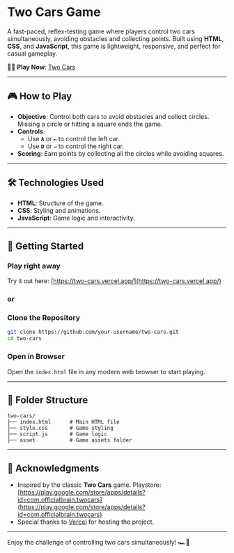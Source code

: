 
# Two Cars Game

A fast-paced, reflex-testing game where players control two cars simultaneously, avoiding obstacles and collecting points. Built using **HTML**, **CSS**, and **JavaScript**, this game is lightweight, responsive, and perfect for casual gameplay.

🚗🚗 **Play Now**: [Two Cars](https://two-cars.vercel.app/)

---

## 🎮 **How to Play**

- **Objective**: Control both cars to avoid obstacles and collect circles. Missing a circle or hitting a square ends the game.
- **Controls**:
  - Use **`A`** or **`←`** to control the left car.
  - Use **`D`** or **`→`** to control the right car.
- **Scoring**: Earn points by collecting all the circles while avoiding squares.

---

## 🛠️ **Technologies Used**

- **HTML**: Structure of the game.
- **CSS**: Styling and animations.
- **JavaScript**: Game logic and interactivity.

---

## 🚀 **Getting Started**

### Play right away

Try it out here: [https://two-cars.vercel.app/](https://two-cars.vercel.app/)

### or

### Clone the Repository

```bash
git clone https://github.com/your-username/two-cars.git
cd two-cars
```

### Open in Browser

Open the `index.html` file in any modern web browser to start playing.

---

## 📂 **Folder Structure**

```
two-cars/
├── index.html      # Main HTML file
├── style.css       # Game styling
├── script.js       # Game logic
├── asset           # Game assets folder
```

---

## 🎉 **Acknowledgments**

- Inspired by the classic **Two Cars** game. Playstore: [https://play.google.com/store/apps/details?id=com.officialbrain.twocars](https://play.google.com/store/apps/details?id=com.officialbrain.twocars)
- Special thanks to [Vercel](https://vercel.com/) for hosting the project.

---

Enjoy the challenge of controlling two cars simultaneously! 🏎️💨
